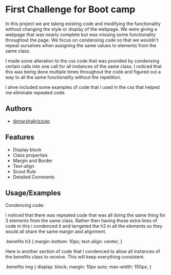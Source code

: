 
# First Challenge for Boot camp 

In this project we are taking existing code and modifying the functionality without changing the style or display of the webpage. We were giving a webpage that was nearly complete but was missing some functionality throughout the page. We focus on condensing code so that we wouldn't repeat ourselves when assigning the same values to elements from the same class. 

I made some alteration to the css code that was provided by condensing certain calls into one call for all instances of the same class. I noticed that this was being done multiple times throughout the code and figured out a way to all the same functionality without the repetition. 

I ahve included some examples of code that i used in the css that helped me eliminate repeated code. 
## Authors

- [@marshallrizzuto](https://github.com/Zoot83)


## Features

- Display block
- Class properties
- Margin and Border
- Text-align
- Scout Rule
- Detailed Comments


## Usage/Examples

 Condencing code:

 I noticed that there was repeated code that was all doing the same thing for 3 elements from the same class.
Rather then having those extra lines of code in this i condenced it and tarrgeted the h3 in all the elements so they would all share the same margin and alignment.

.benefits h3
{
    margin-bottom: 10px;
    text-align: center;
}


Here is another section of code that I condenced to allow all instances of the benefits class to receive. This will keep everything consistent.


.benefits img
{
    display: block;
    margin: 10px auto;
    max-width: 150px;
}
```

